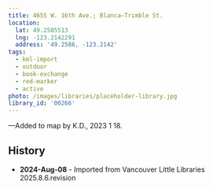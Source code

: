 ```yaml
---
title: 4655 W. 16th Ave.; Blanca—Trimble St.
location:
  lat: 49.2585513
  lng: -123.2142291
  address: '49.2586, -123.2142'
tags:
  - kml-import
  - outdoor
  - book-exchange
  - red-marker
  - active
photo: /images/libraries/placeholder-library.jpg
library_id: '00266'
---
```

—Added to map by K.D., 2023 1 18.  

## History
- **2024-Aug-08** - Imported from Vancouver Little Libraries 2025.8.6.revision
